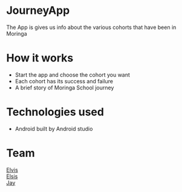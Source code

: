 # JourneyApp
The App is gives us info about the various cohorts that have been in Moringa

# How it works
- Start the app and choose the cohort you want
- Each cohort has its success and failure
- A brief story of Moringa School journey

# Technologies used
- Android built by Android studio 


# Team 
[Elvis ](http://github.com/Elvisthacoder)<br>
[Elsis](http://github.com/Elsis-Sitati)<br>
[Jay](http://github.com/jaykayitare)<br>
